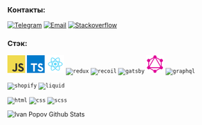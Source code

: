### Контакты:

[![Telegram](https://img.shields.io/badge/-Telegram-gray?logo=telegram)](https://t.me/wildnefalem5)
[![Email](https://img.shields.io/badge/-Email-gray?logo=gmail)](mailto:wildnefalem5@gmail.com)
[![Stackoverflow](https://img.shields.io/badge/-Stackoverflow-gray?logo=stackoverflow)](https://stackoverflow.com/users/15999141/ivan-popov)

### Стэк:

<code><img width="40" height="40" alt="javascript" src="https://raw.githubusercontent.com/github/explore/80688e429a7d4ef2fca1e82350fe8e3517d3494d/topics/javascript/javascript.png"></code>
<code><img width="40" height="40" alt="typescript" src="https://raw.githubusercontent.com/github/explore/80688e429a7d4ef2fca1e82350fe8e3517d3494d/topics/typescript/typescript.png"></code>
<code><img width="40" height="40" alt="react" src="https://raw.githubusercontent.com/github/explore/80688e429a7d4ef2fca1e82350fe8e3517d3494d/topics/react/react.png"></code>
<code><img width="40" height="40" alt="redux" src="https://raw.githubusercontent.com/reduxjs/redux/master/logo/logo.png"></code>
<code><img width="40" height="40" alt="recoil" src="https://cdn.worldvectorlogo.com/logos/recoil-js.svg"></code>
<code><img width="40" height="40" alt="gatsby" src="https://icons.veryicon.com/png/o/business/vscode-program-item-icon/gatsby-1.png"></code>
<code><img width="40" height="40" alt="graphql" src="https://raw.githubusercontent.com/github/explore/5c058a388828bb5fde0bcafd4bc867b5bb3f26f3/topics/graphql/graphql.png"></code>
<code><img width="40" height="40" alt="graphql" src="https://avatars.githubusercontent.com/u/20658825?s=200&v=4"></code>

<code><img width="40" height="40" alt="shopify" src="https://encrypted-tbn0.gstatic.com/images?q=tbn:ANd9GcThqKwmsLT52Te_WboZL97Lr3KBhDJp66xmRkhbSlVWJmL2pZPt4HKXKaEUTeYgF87-giI&usqp=CAU"></code>
<code><img width="40" height="40" alt="liquid" src="https://parse.programmieren-muenchen.de/parse/files/unilearn/liquid-logo-text.png"></code>

<code><img width="40" height="40" alt="html" src="https://encrypted-tbn0.gstatic.com/images?q=tbn:ANd9GcSVVeLjB2QC1WCyLcPlT3E02MNGR34_FAT2gw&usqp=CAU"></code>
<code><img width="40" height="40" alt="css" src="https://encrypted-tbn0.gstatic.com/images?q=tbn:ANd9GcQ1H3dQle_NwoMfj4QFTLe7YLJpnQwvhXKMgQ&usqp=CAU"></code>
<code><img width="40" height="40" alt="scss" src="https://icons-for-free.com/iconfiles/png/512/end+long+shadow+preprocesor+sass+web+icon-1320184849915610733.png"></code>

<img align="left" alt="Ivan Popov Github Stats" src="https://github-readme-stats.vercel.app/api?username=wilderedin5&show_icons=true" />
